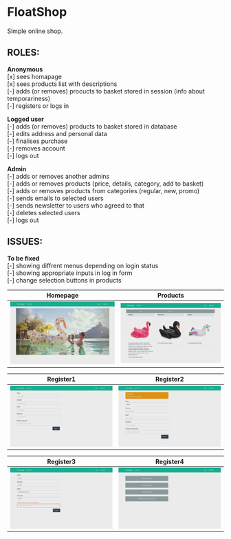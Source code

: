 FloatShop
=========

Simple online shop.

## **ROLES:** 

**Anonymous** 
    <br>[x] sees homapage
    <br>[x] sees products list with descriptions
    <br>[-] adds (or removes) procucts to basket stored in session (info about temporariness)
    <br>[-] registers or logs in
    
**Logged user** 
    <br>[-] adds (or removes) products to basket stored in database
    <br>[-] edits address and personal data
    <br>[-] finalises purchase
    <br>[-] removes account
    <br>[-] logs out
    
**Admin**
    <br>[-] adds or removes another admins
    <br>[-] adds or removes products (price, details, category, add to basket)
    <br>[-] adds or removes products from categories (regular, new, promo)
    <br>[-] sends emails to selected users
    <br>[-] sends newsletter to users who agreed to that
    <br>[-] deletes selected users
    <br>[-] logs out
   
## **ISSUES:**

**To be fixed**
    <br>[-] showing diffrent menus depending on login status
    <br>[-] showing appropriate inputs in log in form
    <br>[-] change selection buttons in products

Homepage | Products
------------ | -------------
![FloatShop Homepage](/printscreens/Homepage.png) | ![FloatShop Products](/printscreens/Products.png) 

Register1 | Register2
------------ | -------------
![FloatShop Register1](/printscreens/Register1.png) | ![FloatShop Register2](/printscreens/Register2.png) 

Register3| Register4
------------ | -------------
![FloatShop Register3](/printscreens/Register3.png) | ![FloatShop Register4](/printscreens/Register4.png) 
